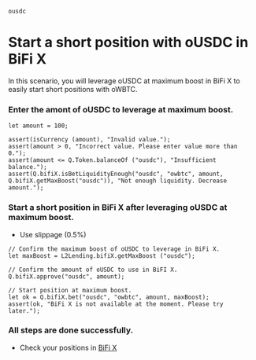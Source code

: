 ```meta-Currency
ousdc
```

# Start a short position with oUSDC in BiFi X

In this scenario, you will leverage oUSDC at maximum boost in BiFi X to easily start short positions with oWBTC.

### Enter the amont of oUSDC to leverage at maximum boost.

```input oUSDC
let amount = 100;
```

```input-Verify
assert(isCurrency (amount), "Invalid value.");
assert(amount > 0, "Incorrect value. Please enter value more than 0.");
assert(amount <= Q.Token.balanceOf ("ousdc"), "Insufficient balance.");
assert(Q.bifiX.isBetLiquidityEnough("ousdc", "owbtc", amount, Q.bifiX.getMaxBoost("ousdc")), "Not enough liquidity. Decrease amount.");
```

### Start a short position in BiFi X after leveraging oUSDC at maximum boost.

- Use slippage (0.5%)

```taster
// Confirm the maximum boost of oUSDC to leverage in BiFi X.
let maxBoost = L2Lending.bifiX.getMaxBoost ("ousdc");

// Confirm the amount of oUSDC to use in BiFI X.
Q.bifiX.approve("ousdc", amount);

// Start position at maximum boost.
let ok = Q.bifiX.bet("ousdc", "owbtc", amount, maxBoost);
assert(ok, "BiFi X is not available at the moment. Please try later.");
```

### All steps are done successfully.

- Check your positions in [BiFi X](https://x.bifi.finance/)
